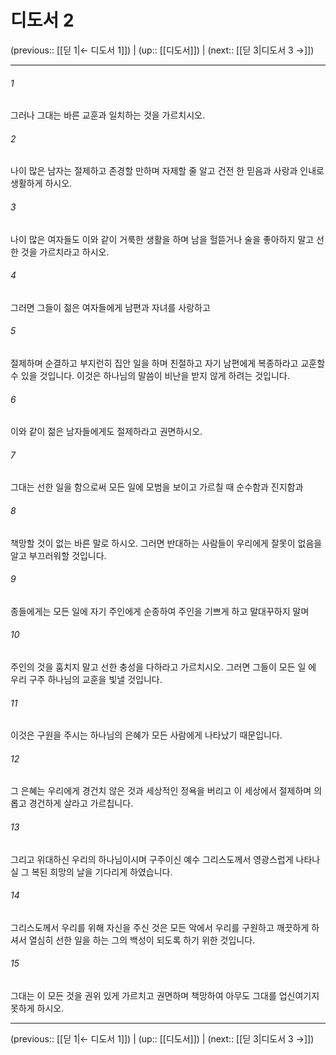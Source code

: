# 디도서 2

(previous:: [[딛 1|← 디도서 1]]) | (up:: [[디도서]]) | (next:: [[딛 3|디도서 3 →]])

***




###### 1 

그러나 그대는 바른 교훈과 일치하는 것을 가르치시오. 



###### 2 

나이 많은 남자는 절제하고 존경할 만하며 자제할 줄 알고 건전 한 믿음과 사랑과 인내로 생활하게 하시오. 



###### 3 

나이 많은 여자들도 이와 같이 거룩한 생활을 하며 남을 헐뜯거나 술을 좋아하지 말고 선한 것을 가르치라고 하시오. 



###### 4 

그러면 그들이 젊은 여자들에게 남편과 자녀를 사랑하고 



###### 5 

절제하며 순결하고 부지런히 집안 일을 하며 친절하고 자기 남편에게 복종하라고 교훈할 수 있을 것입니다. 이것은 하나님의 말씀이 비난을 받지 않게 하려는 것입니다. 



###### 6 

이와 같이 젊은 남자들에게도 절제하라고 권면하시오. 



###### 7 

그대는 선한 일을 함으로써 모든 일에 모범을 보이고 가르칠 때 순수함과 진지함과 



###### 8 

책망할 것이 없는 바른 말로 하시오. 그러면 반대하는 사람들이 우리에게 잘못이 없음을 알고 부끄러워할 것입니다. 



###### 9 

종들에게는 모든 일에 자기 주인에게 순종하여 주인을 기쁘게 하고 말대꾸하지 말며 



###### 10 

주인의 것을 훔치지 말고 선한 충성을 다하라고 가르치시오. 그러면 그들이 모든 일 에 우리 구주 하나님의 교훈을 빛낼 것입니다. 



###### 11 

이것은 구원을 주시는 하나님의 은혜가 모든 사람에게 나타났기 때문입니다. 



###### 12 

그 은혜는 우리에게 경건치 않은 것과 세상적인 정욕을 버리고 이 세상에서 절제하며 의롭고 경건하게 살라고 가르칩니다. 



###### 13 

그리고 위대하신 우리의 하나님이시며 구주이신 예수 그리스도께서 영광스럽게 나타나실 그 복된 희망의 날을 기다리게 하였습니다. 



###### 14 

그리스도께서 우리를 위해 자신을 주신 것은 모든 악에서 우리를 구원하고 깨끗하게 하셔서 열심히 선한 일을 하는 그의 백성이 되도록 하기 위한 것입니다. 



###### 15 

그대는 이 모든 것을 권위 있게 가르치고 권면하며 책망하여 아무도 그대를 업신여기지 못하게 하시오.

***

(previous:: [[딛 1|← 디도서 1]]) | (up:: [[디도서]]) | (next:: [[딛 3|디도서 3 →]])
